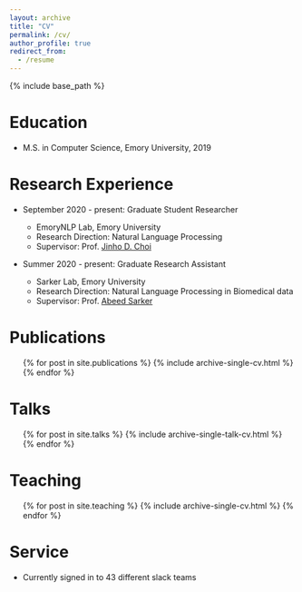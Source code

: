 ```yaml
---
layout: archive
title: "CV"
permalink: /cv/
author_profile: true
redirect_from:
  - /resume
---
```


{% include base_path %}

Education
======
* M.S. in Computer Science, Emory University, 2019

Research Experience
======
* September 2020 - present: Graduate Student Researcher
  * EmoryNLP Lab, Emory University
  * Research Direction: Natural Language Processing
  * Supervisor: Prof. [Jinho D. Choi](http://www.cs.emory.edu/~choi/home.html)

* Summer 2020 - present: Graduate Research Assistant
  * Sarker Lab, Emory University
  * Research Direction: Natural Language Processing in Biomedical data
  * Supervisor: Prof. [Abeed Sarker](https://abeedsarker.com/)
  

Publications
======
  <ul>{% for post in site.publications %}
    {% include archive-single-cv.html %}
  {% endfor %}</ul>
  
Talks
======
  <ul>{% for post in site.talks %}
    {% include archive-single-talk-cv.html %}
  {% endfor %}</ul>
  
Teaching
======
  <ul>{% for post in site.teaching %}
    {% include archive-single-cv.html %}
  {% endfor %}</ul>
  
Service
======
* Currently signed in to 43 different slack teams
